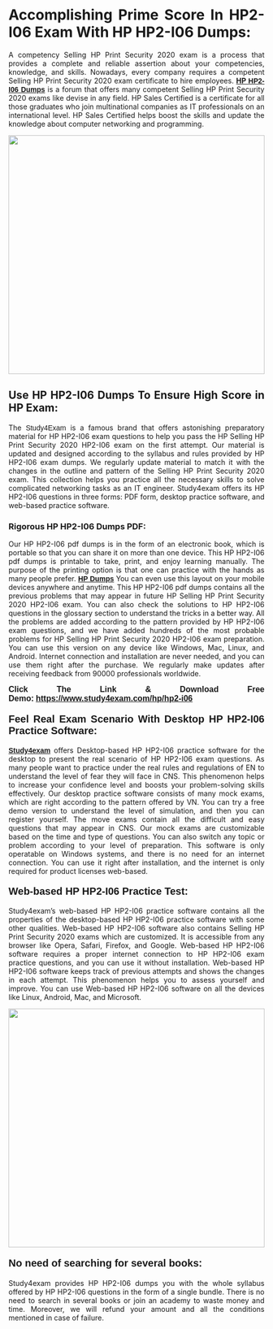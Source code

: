 <h1 style="text-align: justify;"><strong>Accomplishing Prime Score In HP2-I06 Exam With HP HP2-I06 Dumps:</strong></h1>

<p style="text-align: justify;">A competency Selling HP Print Security 2020 exam is a process that provides a complete and reliable assertion about your competencies, knowledge, and skills. Nowadays, every company requires a competent Selling HP Print Security 2020 exam certificate to hire employees. <a href="https://www.study4exam.com/hp/hp2-i06-valid-dumps"><strong>HP <span style="font-family:Verdana,Geneva,sans-serif;">HP2-I06 Dumps</span></strong></a> is a forum that offers many competent Selling HP Print Security 2020 exams like devise in any field. HP Sales Certified is a certificate for all those graduates who join multinational companies as IT professionals on an international level. HP Sales Certified helps boost the skills and update the knowledge about computer networking and programming.</p>

<p style="text-align: justify;"><a href="https://www.study4exam.com/hp/hp2-i06"><img alt="" src="https://lh3.googleusercontent.com/pw/AL9nZEVlv7Ske_7_4HBAyUdTuN-7WvZcN6USfD6boPasgRTsSOgYJDiupUICTUV6X1uu6AGge2hWciDKxhKOVo3NFQUTTQUskCQl05KIpPWzKoMrqE_mCRGOXTps-Wcp07HSL0DIbWWBcBIFUI3Ea8n_KHg=w1659-h933-no" style="width: 100%; height: 470px;" /></a></p>

<h2 style="text-align: justify;"><strong>Use HP HP2-I06 Dumps To Ensure High Score in HP Exam:</strong></h2>

<p style="text-align: justify;">The <span style="font-family:Lucida Sans Unicode,Lucida Grande,sans-serif;">Study4Exam</span> is a famous brand that offers astonishing preparatory material for HP HP2-I06 exam questions to help you pass the HP Selling HP Print Security 2020 HP2-I06 exam on the first attempt. Our material is updated and designed according to the syllabus and rules provided by HP HP2-I06 exam dumps. We regularly update material to match it with the changes in the outline and pattern of the Selling HP Print Security 2020 exam. This collection helps you practice all the necessary skills to solve complicated networking tasks as an IT engineer. Study4exam offers its HP HP2-I06 questions in three forms: PDF form, desktop practice software, and web-based practice software. </p>

<h3 style="text-align: justify;"><strong>Rigorous HP HP2-I06 Dumps PDF:</strong></h3>

<p style="text-align: justify;">Our HP HP2-I06 pdf dumps is in the form of an electronic book, which is portable so that you can share it on more than one device. This HP HP2-I06 pdf dumps is printable to take, print, and enjoy learning manually. The purpose of the printing option is that one can practice with the hands as many people prefer. <a href="https://www.study4exam.com/hp-exams"><span style="font-family:Lucida Sans Unicode,Lucida Grande,sans-serif;"><strong>HP Dumps</strong></span></a> You can even use this layout on your mobile devices anywhere and anytime. This HP HP2-I06 pdf dumps contains all the previous problems that may appear in future HP Selling HP Print Security 2020 HP2-I06 exam. You can also check the solutions to HP HP2-I06 questions in the glossary section to understand the tricks in a better way. All the problems are added according to the pattern provided by HP HP2-I06 exam questions, and we have added hundreds of the most probable problems for HP Selling HP Print Security 2020 HP2-I06 exam preparation. You can use this version on any device like Windows, Mac, Linux, and Android. Internet connection and installation are never needed, and you can use them right after the purchase. We regularly make updates after receiving feedback from 90000 professionals worldwide.</p>

<p style="text-align: justify;"><span style="font-family:Lucida Sans Unicode,Lucida Grande,sans-serif;"><strong><span style="font-size:16px;">Click The Link & Download Free Demo:</span></strong></span> <strong><span style="font-family:Lucida Sans Unicode,Lucida Grande,sans-serif;"><span style="font-size:16px;"><a href="https://www.study4exam.com/hp/hp2-i06">https://www.study4exam.com/hp/hp2-i06</a></span></span></strong></p>

<h4 style="text-align: justify;"><strong><span style="font-family:Lucida Sans Unicode,Lucida Grande,sans-serif;"><span style="font-size:20px;">Feel Real Exam Scenario With Desktop HP HP2-I06 Practice Software:</span></span></strong></h4>

<p style="text-align: justify;"><a href="https://www.study4exam.com/"><span style="font-family:Verdana,Geneva,sans-serif;"><strong>Study4exam</strong></span></a> offers Desktop-based HP HP2-I06 practice software for the desktop to present the real scenario of HP HP2-I06 exam questions. As many people want to practice under the real rules and regulations of EN to understand the level of fear they will face in CNS. This phenomenon helps to increase your confidence level and boosts your problem-solving skills effectively. Our desktop practice software consists of many mock exams, which are right according to the pattern offered by VN. You can try a free demo version to understand the level of simulation, and then you can register yourself. The move exams contain all the difficult and easy questions that may appear in CNS. Our mock exams are customizable based on the time and type of questions. You can also switch any topic or problem according to your level of preparation. This software is only operatable on Windows systems, and there is no need for an internet connection. You can use it right after installation, and the internet is only required for product licenses web-based. </p>

<h4 style="text-align: justify;"><span style="font-family:Lucida Sans Unicode,Lucida Grande,sans-serif;"><strong><span style="font-size:20px;">Web-based HP HP2-I06 Practice Test:</span></strong></span></h4>

<p style="text-align: justify;">Study4exam’s web-based HP HP2-I06 practice software contains all the properties of the desktop-based HP HP2-I06 practice software with some other qualities. Web-based HP HP2-I06 software also contains Selling HP Print Security 2020 exams which are customized. It is accessible from any browser like Opera, Safari, Firefox, and Google. Web-based HP HP2-I06 software requires a proper internet connection to HP HP2-I06 exam practice questions, and you can use it without installation. Web-based HP HP2-I06 software keeps track of previous attempts and shows the changes in each attempt. This phenomenon helps you to assess yourself and improve. You can use Web-based HP HP2-I06 software on all the devices like Linux, Android, Mac, and Microsoft.</p>

<p style="text-align: center;"><a href="https://www.study4exam.com/hp/hp2-i06"><img alt="" src="https://lh3.googleusercontent.com/pw/AL9nZEUUSkRyvc4gudeH81RsLWSZLUIhDbbix90UQ4Nknl42MiPXhE2WvgE6ynXQK8mQ23j1q8BlcR3zkz-sugUKDhmp-cvdF7FN6gsDIAW958mBJ52F35JmoMau5RsT1NIRYA6usGyWQMtl6sjcUF3Hd-w=w1659-h933-no" style="width: 100%; height: 470px;" /></a></p>

<h4 style="text-align: justify;"><span style="font-family:Lucida Sans Unicode,Lucida Grande,sans-serif;"><strong><span style="font-size:20px;">No need of searching for several books:</span></strong></span></h4>

<p style="text-align: justify;">Study4exam provides HP HP2-I06 dumps you with the whole syllabus offered by HP HP2-I06 questions in the form of a single bundle. There is no need to search in several books or join an academy to waste money and time. Moreover, we will refund your amount and all the conditions mentioned in case of failure.</p>
